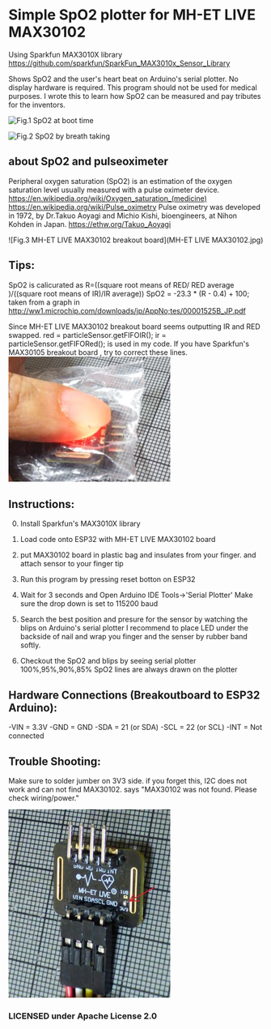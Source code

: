 # Simple SpO2 plotter for MH-ET LIVE MAX30102
Using Sparkfun MAX3010X library
  https://github.com/sparkfun/SparkFun_MAX3010x_Sensor_Library

Shows SpO2 and the user's heart beat on Arduino's serial plotter.
  No display hardware is required.
  This program should not be used for medical purposes.
  I wrote this to learn how SpO2 can be measured and pay tributes for the inventors.

![Fig.1 SpO2 at boot time](fingerOffOn.jpg)

![Fig.2 SpO2 by breath taking](stopBreath.jpg)

## about SpO2 and pulseoximeter
  Peripheral oxygen saturation (SpO2) is an estimation of the oxygen saturation level usually measured with a pulse oximeter device.
  https://en.wikipedia.org/wiki/Oxygen_saturation_(medicine)
  https://en.wikipedia.org/wiki/Pulse_oximetry
  Pulse oximetry was developed in 1972, by Dr.Takuo Aoyagi and Michio Kishi,
  bioengineers, at Nihon Kohden in Japan.
  https://ethw.org/Takuo_Aoyagi


![Fig.3 MH-ET LIVE MAX30102 breakout board](MH-ET LIVE MAX30102.jpg)

## Tips:
  SpO2 is calicurated as R=((square root means of RED/ RED average )/((square root means of IR)/IR average))
  SpO2 = -23.3 * (R - 0.4) + 100;
  taken from a graph in http://ww1.microchip.com/downloads/jp/AppNo;tes/00001525B_JP.pdf

  Since MH-ET LIVE MAX30102 breakout board seems outputting IR and RED swapped.
  red = particleSensor.getFIFOIR();
  ir = particleSensor.getFIFORed();
  is used in my code. If you have Sparkfun's MAX30105 breakout board , try to
  correct these lines. 
![Fig.4 insulating MAX30102 breakout board](insulation.jpg)


## Instructions:

  0) Install Sparkfun's MAX3010X library
  1) Load code onto ESP32 with MH-ET LIVE MAX30102 board
  2) put MAX30102 board in plastic bag and insulates from your finger.
     and attach sensor to your finger tip
  3) Run this program by pressing reset botton on ESP32
  4) Wait for 3 seconds and Open Arduino IDE Tools->'Serial Plotter'
     Make sure the drop down is set to 115200 baud
  5) Search the best position and presure for the sensor by watching
     the blips on Arduino's serial plotter
     I recommend to place LED under the backside of nail and wrap you
     finger and the senser by rubber band softly.

  5) Checkout the SpO2 and blips by seeing serial plotter
     100%,95%,90%,85% SpO2 lines are always drawn on the plotter

## Hardware Connections (Breakoutboard to ESP32 Arduino):
  -VIN = 3.3V
  -GND = GND
  -SDA = 21 (or SDA)
  -SCL = 22 (or SCL)
  -INT = Not connected

## Trouble Shooting:
  Make sure to solder jumber on 3V3 side. 
  if you forget this, I2C does not work and can not find MAX30102.
  says "MAX30102 was not found. Please check wiring/power."
  
![Fig.5 3.3V solder jumper](SolderJumper.jpg)

### LICENSED under Apache License 2.0

 